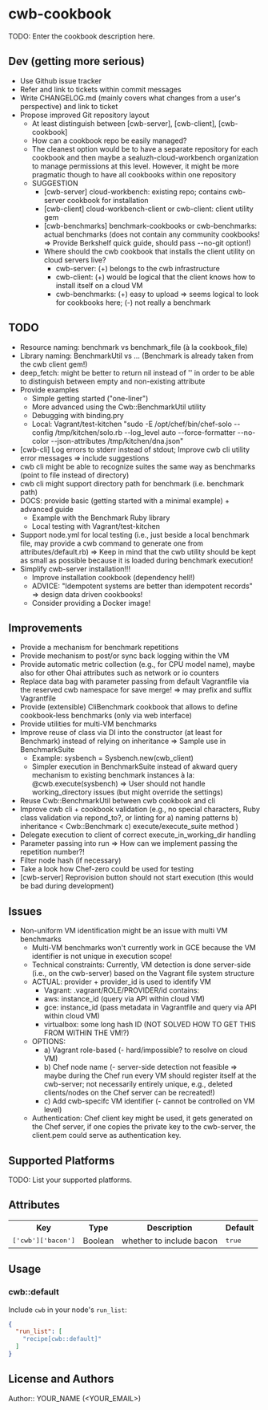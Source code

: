 # cwb-cookbook

TODO: Enter the cookbook description here.

## Dev (getting more serious)

* Use Github issue tracker
* Refer and link to tickets within commit messages
* Write CHANGELOG.md (mainly covers what changes from a user's perspective) and link to ticket
* Propose improved Git repository layout
  * At least distinguish between [cwb-server], [cwb-client], [cwb-cookbook]
  * How can a cookbook repo be easily managed?
  * The cleanest option would be to have a separate repository for each cookbook and then maybe a sealuzh-cloud-workbench organization to manage permissions at this level. However, it might be more pragmatic though to have all cookbooks within one repository
  * SUGGESTION
    * [cwb-server] cloud-workbench: existing repo; contains cwb-server cookbook for installation
    * [cwb-client] cloud-workbench-client or cwb-client: client utility gem
    * [cwb-benchmarks] benchmark-cookbooks or cwb-benchmarks: actual benchmarks (does not contain any community cookbooks! => Provide Berkshelf quick guide, should pass --no-git option!)
    * Where should the cwb cookbook that installs the client utility on cloud servers live?
      * cwb-server: (+) belongs to the cwb infrastructure
      * cwb-client: (+) would be logical that the client knows how to install itself on a cloud VM
      * cwb-benchmarks: (+) easy to upload => seems logical to look for cookbooks here; (-) not really a benchmark

## TODO

* Resource naming: benchmark vs benchmark_file (à la cookbook_file)
* Library naming: BenchmarkUtil vs ... (Benchmark is already taken from the cwb client gem!)
* deep_fetch: might be better to return nil instead of '' in order to be able to distinguish between empty and non-existing attribute
* Provide examples
  *  Simple getting started ("one-liner")
  *  More advanced using the Cwb::BenchmarkUtil utility
  *  Debugging with binding.pry
  *  Local: Vagrant/test-kitchen "sudo -E /opt/chef/bin/chef-solo --config /tmp/kitchen/solo.rb --log_level auto --force-formatter --no-color --json-attributes /tmp/kitchen/dna.json"
* [cwb-cli] Log errors to stderr instead of stdout; Improve cwb cli utility error messages => include suggestions
* cwb cli might be able to recognize suites the same way as benchmarks (point to file instead of directory)
* cwb cli might support directory path for benchmark (i.e. benchmark path)
* DOCS: provide basic (getting started with a minimal example) + advanced guide
  * Example with the Benchmark Ruby library
  * Local testing with Vagrant/test-kitchen
* Support node.yml for local testing (i.e., just beside a local benchmark file, may provide a cwb command to generate one from attributes/default.rb) => Keep in mind that the cwb utility should be kept as small as possible because it is loaded during benchmark execution!
* Simplify cwb-server installation!!!
  * Improve installation cookbook (dependency hell!)
  * ADVICE: "Idempotent systems are better than idempotent records" => design data driven cookbooks!
  * Consider providing a Docker image!

## Improvements

* Provide a mechanism for benchmark repetitions
* Provide mechanism to post/or sync back logging within the VM
* Provide automatic metric collection (e.g., for CPU model name), maybe also for other Ohai attributes such as network or io counters
* Replace data bag with parameter passing from default Vagrantfile via the reserved cwb namespace for save merge! => may prefix and suffix Vagrantfile
* Provide (extensible) CliBenchmark cookbook that allows to define cookbook-less benchmarks (only via web interface)
* Provide utilities for multi-VM benchmarks
* Improve reuse of class via DI into the constructor (at least for Benchmark) instead of relying on inheritance => Sample use in BenchmarkSuite
  * Example: sysbench = Sysbench.new(cwb_client)
  * Simpler execution in BenchmarkSuite instead of akward query mechanism to existing benchmark instances à la: @cwb.execute(sysbench) => User should not handle working_directory issues (but might override the settings)
* Reuse Cwb::BenchmarkUtil between cwb cookbook and cli
* Improve cwb cli + cookbook validation (e.g., no special characters, Ruby class validation via repond_to?, or linting for a) naming patterns b) inheritance < Cwb::Benchmark c) execute/execute_suite method )
* Delegate execution to client of correct execute_in_working_dir handling
* Parameter passing into run => How can we implement passing the repetition number?!
* Filter node hash (if necessary)
* Take a look how Chef-zero could be used for testing
* [cwb-server] Reprovision button should not start execution (this would be bad during development)

## Issues

* Non-uniform VM identification might be an issue with multi VM benchmarks
  * Multi-VM benchmarks won't currently work in GCE because the VM identifier is not unique in execution scope!
  * Technical constraints: Currently, VM detection is done server-side (i.e., on the cwb-server) based on the Vagrant file system structure
  * ACTUAL: provider + provider_id is used to identify VM
    * Vagrant: .vagrant/ROLE/PROVIDER/id contains:
    * aws: instance_id (query via API within cloud VM)
    * gce: instance_id (pass metadata in Vagrantfile and query via API within cloud VM)
    * virtualbox: some long hash ID (NOT SOLVED HOW TO GET THIS FROM WITHIN THE VM!?)
  * OPTIONS:
    * a) Vagrant role-based (- hard/impossible? to resolve on cloud VM)
    * b) Chef node name (- server-side detection not feasible => maybe during the Chef run every VM should register itself at the cwb-server; not necessarily entirely unique, e.g., deleted clients/nodes on the Chef server can be recreated!)
    * c) Add cwb-specifc VM identifier (- cannot be controlled on VM level)
  * Authentication: Chef client key might be used, it gets generated on the Chef server, if one copies the private key to the cwb-server, the client.pem could serve as authentication key.


## Supported Platforms

TODO: List your supported platforms.

## Attributes

<table>
  <tr>
    <th>Key</th>
    <th>Type</th>
    <th>Description</th>
    <th>Default</th>
  </tr>
  <tr>
    <td><tt>['cwb']['bacon']</tt></td>
    <td>Boolean</td>
    <td>whether to include bacon</td>
    <td><tt>true</tt></td>
  </tr>
</table>

## Usage

### cwb::default

Include `cwb` in your node's `run_list`:

```json
{
  "run_list": [
    "recipe[cwb::default]"
  ]
}
```

## License and Authors

Author:: YOUR_NAME (<YOUR_EMAIL>)
